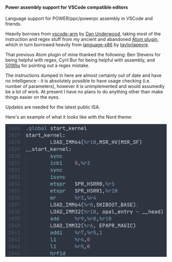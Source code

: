 #### Power assembly support for VSCode compatible editors

Language support for POWER/ppc/powerpc assembly in VSCode and friends.

Heavily borrows from [vscode-arm](https://github.com/dan-c-underwood/vscode-arm) by [Dan Underwood](https://github.com/dan-c-underwood), taking most of the instruction and regex stuff from my ancient and abandoned [Atom plugin](https://github.com/ruscur/language-powerpc-assembly/), which in turn borrowed heavily from [language-x86](https://github.com/taylorlapeyre/language-x86) by [taylorlapeyre](https://github.com/taylorlapeyre/).

That previous Atom plugin of mine thanked the following: Ben Stevens for being helpful with regex, Cyril Bur for being helpful with assembly, and [50Wliu](https://github.com/50Wliu) for pointing out a regex mistake.

The instructions dumped in here are almost certainly out of date and have no intelligence - it is absolutely possible to have usage checking (i.e. number of parameters), however it is unimplemented and would assumedly be a lot of work.  At present I have no plans to do anything other than make things easier on the eyes.

Updates are needed for the latest public ISA.

Here's an example of what it looks like with the Nord theme:

![from skiboot/asm/head.S](https://raw.githubusercontent.com/ruscur/vscode-power/main/images/preview.png)